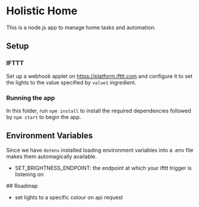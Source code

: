 # Holistic Home
This is a node.js app to manage home tasks and automation.

## Setup

### IFTTT
Set up a webhook applet on https://platform.ifttt.com and configure it to set the lights to the value specified by `value1` ingredient.

### Running the app
In this folder, run `npm install` to install the required dependencies followed by `npm start` to begin the app.

## Environment Variables
Since we have `dotenv` installed loading environment variables into a .env file makes them automagically available.
- SET_BRIGHTNESS_ENDPOINT: the endpoint at which your ifttt trigger is listening on

## Roadmap
- set lights to a specific colour on api request